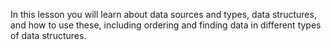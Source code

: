 


In this lesson you will learn about data sources and types,
data structures, and how to use these, including ordering and finding data in
different types of data structures.
